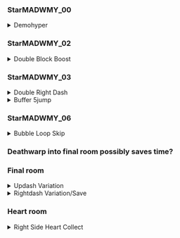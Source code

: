 ### StarMADWMY_00
<details>
<summary>Demohyper</summary>

A demohyper allows you to climb up the wall a shorter distance than you need for a wavedash \
![gif](https://github.com/kaizobuzz/gal-lery-collab-strat-doc/blob/main/levels/terminal/images/gallery_collab_terminal_starMADWMY_00_demohyper.webp)
</details>

### StarMADWMY_02
<details>
<summary>Double Block Boost</summary>

Save a dash by moving left as you fall down to the kevin, then upright into the crystal to enter the 
next room with a large amount of speed \ 
![gif](https://github.com/kaizobuzz/gal-lery-collab-strat-doc/blob/main/levels/terminal/images/gallery_collab_terminal_starMADWMY_01_double_block_boost.webp)
</details>

### StarMADWMY_03
<details>
<summary>Double Right Dash</summary>

You can skip the first couple movements of this room with two well-timed right dashes \
![gif](https://github.com/kaizobuzz/gal-lery-collab-strat-doc/blob/main/levels/terminal/images/gallery_collab_terminal_starMADWMY_03_double_right_dash.webp)
</details>
<details>
<summary>Buffer 5jump</summary>

Max height cornerjump while holding right sets up the 5jump to be a buffer
![gif](https://github.com/kaizobuzz/gal-lery-collab-strat-doc/blob/main/levels/terminal/images/gallery_collab_terminal_starMADWMY_03_buffer_5jump.webp)
</details>

### StarMADWMY_06
<details>
<summary>Bubble Loop Skip</summary>
 
This strat skips the second loop around in the dream bubble at the end of the room. \
First, start by updashing at this spring.  By not extending the wavedash on the previous platform, this input can be made into a buffer. \
![gif](https://github.com/kaizobuzz/gal-lery-collab-strat-doc/blob/main/levels/terminal/images/gallery_collab_terminal_starMADWMY_06_buffer_updash_on_spring.webp)

Then, choose one of two ways to get into the bubble.  The cornerjump is about 1 second faster but much more difficult. \
Reverse Wavedash: \
![gif](https://github.com/kaizobuzz/gal-lery-collab-strat-doc/blob/main/levels/terminal/images/gallery_collab_terminal_starMADWMY_06_bubble_skip_reverse_wavedash.webp) \
Cornerjump: \
![gif](https://github.com/kaizobuzz/gal-lery-collab-strat-doc/blob/main/levels/terminal/images/gallery_collab_terminal_starMADWMY_06_bubble_skip_cornerjump.webp)
</details>

### Deathwarp into final room possibly saves time?

### Final room

<details>
<summary>Updash Variation</summary>

Try to throw theo as high as possible to hit the wall when at the top. \
![gif](https://github.com/kaizobuzz/gal-lery-collab-strat-doc/blob/main/levels/terminal/images/terminalfinalroomupdash.webp)
</details>

<details>
<summary>Rightdash Variation/Save</summary>
</details>

### Heart room

<details> 
<summary>Right Side Heart Collect</summary>

Theovator and buffer the regrab on the right side and you are very unlikely to die. \
![gif](https://github.com/kaizobuzz/gal-lery-collab-strat-doc/blob/main/levels/terminal/images/terminalheartroomstrat.webp)
</details>
